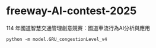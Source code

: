 # freeway-AI-contest-2025
114 年國道智慧交通管理創意競賽：國道車流行為AI分析與應用

```
python -m model.GRU_congestionLevel_v4
```
